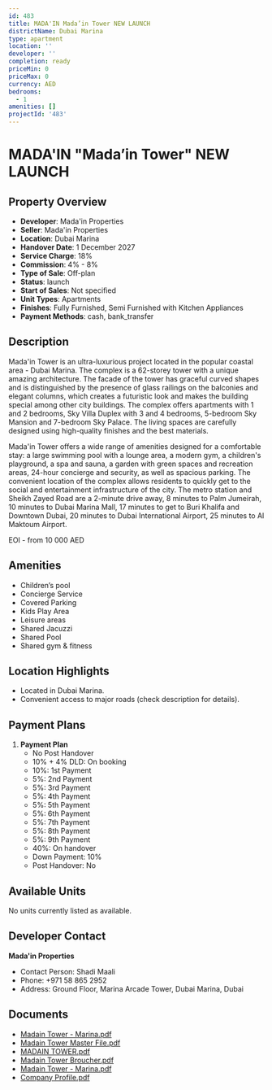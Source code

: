 ```yaml
---
id: 483
title: MADA'IN Mada’in Tower NEW LAUNCH
districtName: Dubai Marina
type: apartment
location: ''
developer: ''
completion: ready
priceMin: 0
priceMax: 0
currency: AED
bedrooms:
  - 1
amenities: []
projectId: '483'
---
```


# MADA'IN "Mada’in Tower" NEW LAUNCH

## Property Overview
- **Developer**: Mada'in Properties
- **Seller**: Mada'in Properties
- **Location**: Dubai Marina
- **Handover Date**: 1 December 2027
- **Service Charge**: 18%
- **Commission**: 4% - 8%
- **Type of Sale**: Off-plan
- **Status**: launch
- **Start of Sales**: Not specified
- **Unit Types**: Apartments
- **Finishes**: Fully Furnished, Semi Furnished with Kitchen Appliances
- **Payment Methods**: cash, bank_transfer

## Description
Mada'in Tower is an ultra-luxurious project located in the popular coastal area - Dubai Marina. The complex is a 62-storey tower with a unique amazing architecture. The facade of the tower has graceful curved shapes and is distinguished by the presence of glass railings on the balconies and elegant columns, which creates a futuristic look and makes the building special among other city buildings. The complex offers apartments with 1 and 2 bedrooms, Sky Villa Duplex with 3 and 4 bedrooms, 5-bedroom Sky Mansion and 7-bedroom Sky Palace. The living spaces are carefully designed using high-quality finishes and the best materials. 

Mada'in Tower offers a wide range of amenities designed for a comfortable stay: a large swimming pool with a lounge area, a modern gym, a children's playground, a spa and sauna, a garden with green spaces and recreation areas, 24-hour concierge and security, as well as spacious parking.  The convenient location of the complex allows residents to quickly get to the social and entertainment infrastructure of the city. The metro station and Sheikh Zayed Road are a 2-minute drive away, 8 minutes to Palm Jumeirah, 10 minutes to Dubai Marina Mall, 17 minutes to get to Buri Khalifa and Downtown Dubai, 20 minutes to Dubai International Airport, 25 minutes to Al Maktoum Airport.

EOI - from 10 000 AED

## Amenities
- Children’s pool
- Concierge Service
- Covered Parking
- Kids Play Area
- Leisure areas
- Shared Jacuzzi
- Shared Pool
- Shared gym & fitness

## Location Highlights
- Located in Dubai Marina.
- Convenient access to major roads (check description for details).

## Payment Plans
1. **Payment Plan**
   - No Post Handover
   - 10% + 4% DLD: On booking
   - 10%: 1st Payment
   - 5%: 2nd Payment
   - 5%: 3rd Payment
   - 5%: 4th Payment
   - 5%: 5th Payment
   - 5%: 6th Payment
   - 5%: 7th Payment
   - 5%: 8th Payment
   - 5%: 9th Payment
   - 40%: On handover
   - Down Payment: 10%
   - Post Handover: No

## Available Units
No units currently listed as available.

## Developer Contact
**Mada'in Properties**
- Contact Person: Shadi Maali
- Phone: +971 58 865 2952
- Address: Ground Floor, Marina Arcade Tower,  Dubai Marina, Dubai

## Documents
- [Madain Tower - Marina.pdf](https://cdn.geniemap.net/2023/11/13/xV4p0XfWFTkik8T9lPNmA72QFa2wHe7A0oY8rrS1.pdf)
- [Madain Tower Master File.pdf](https://cdn.geniemap.net/2023/11/13/MJuOCHTNR2fvSgWQ55VdNsCbogL7lZbIUzwUsv7R.pdf)
- [MADAIN TOWER.pdf](https://cdn.geniemap.net/2023/11/24/9nFG6zNLUALhQKtvxB0HfKT743bpxsClHeizr2HO.pdf)
- [Madain Tower Broucher.pdf](https://cdn.geniemap.net/2023/12/18/INBskYkBe2NTMcTCIBziPS7xmtBaRXJzd1ILSCYa.pdf)
- [Madain Tower - Marina.pdf](https://cdn.geniemap.net/2023/12/18/IwpFr7ZKu7BimGUeBqohjuzFVzOM6BbnJSpuqZP8.pdf)
- [Company Profile.pdf](https://cdn.geniemap.net/2023/12/18/j9XeR1QqrdPczsURKKif4QOYsCAMLuLQPveAdb3T.pdf)
